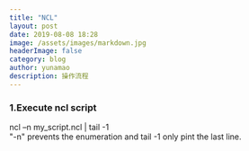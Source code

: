```yaml
---
title: "NCL"
layout: post
date: 2019-08-08 18:28
image: /assets/images/markdown.jpg
headerImage: false
category: blog
author: yunamao
description: 操作流程
---
```


### 1.Execute ncl script

ncl –n my_script.ncl | tail -1<br>
"-n" prevents the enumeration and tail -1 only pint the last line.<br>
 